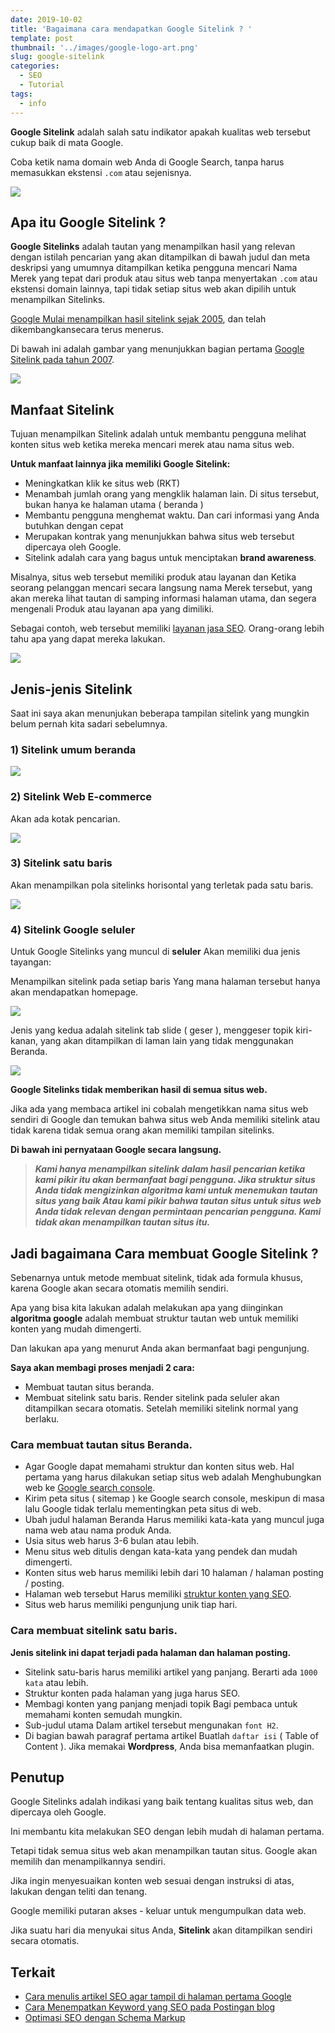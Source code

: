 ```yaml
---
date: 2019-10-02
title: 'Bagaimana cara mendapatkan Google Sitelink ? '
template: post
thumbnail: '../images/google-logo-art.png'
slug: google-sitelink
categories:
  - SEO
  - Tutorial
tags:
  - info
---
```


**Google Sitelink** adalah salah satu indikator apakah kualitas web tersebut cukup baik di mata Google. 

Coba ketik nama domain web Anda di Google Search, tanpa harus memasukkan ekstensi `.com` atau sejenisnya.

![](../images/google-sitelink.png)

## Apa itu Google Sitelink ?

**Google Sitelinks** adalah tautan yang menampilkan hasil yang relevan dengan istilah pencarian yang akan ditampilkan di bawah judul dan meta deskripsi yang umumnya ditampilkan ketika pengguna mencari Nama Merek yang tepat dari produk atau situs web tanpa menyertakan `.com` atau ekstensi domain lainnya, tapi tidak setiap situs web akan dipilih untuk menampilkan Sitelinks.

[Google Mulai menampilkan hasil sitelink sejak 2005](https://www.seroundtable.com/archives/002197.html), dan telah dikembangkansecara terus menerus.

Di bawah ini adalah gambar yang menunjukkan bagian pertama [Google Sitelink pada tahun 2007](https://searchengineland.com/what-are-google-sitelinks-10493).

![](../images/google-sitelinks-old-version.png)

## Manfaat Sitelink

Tujuan menampilkan Sitelink adalah untuk membantu pengguna melihat konten situs web ketika mereka mencari merek atau nama situs web. 

**Untuk manfaat lainnya jika memiliki Google Sitelink:**

- Meningkatkan klik ke situs web (RKT)
- Menambah jumlah orang yang mengklik halaman lain. Di situs tersebut, bukan hanya ke halaman utama ( beranda )
- Membantu pengguna menghemat waktu. Dan cari informasi yang Anda butuhkan dengan cepat
- Merupakan kontrak yang menunjukkan bahwa situs web tersebut dipercaya oleh Google.
- Sitelink adalah cara yang bagus untuk menciptakan **brand awareness**.

Misalnya, situs web tersebut memiliki produk atau layanan dan Ketika seorang pelanggan mencari secara langsung nama Merek tersebut, yang akan mereka lihat tautan di samping informasi halaman utama, dan segera mengenali Produk atau layanan apa yang dimiliki.

Sebagai contoh, web tersebut memiliki [layanan jasa SEO](https://www.aradechoco.com/menyewa-jasa-seo-berkualitas/). Orang-orang lebih tahu apa yang dapat mereka lakukan.

![](../images/sitelink-jasa-seo-keyword.png)

## Jenis-jenis Sitelink

Saat ini saya akan menunjukan beberapa tampilan sitelink yang mungkin belum pernah kita sadari sebelumnya.

### 1) Sitelink umum beranda

![](../images/sitelink-facebook.png)

### 2) Sitelink Web E-commerce 
Akan ada kotak pencarian.

![](../images/sitelink-tokopedia.png)

### 3) Sitelink satu baris
Akan menampilkan pola sitelinks horisontal yang terletak pada satu baris.

![](../images/sitelink-satubaris.png)

### 4) Sitelink Google seluler

Untuk Google Sitelinks yang muncul di **seluler** Akan memiliki dua jenis tayangan: 

Menampilkan sitelink pada setiap baris Yang mana halaman tersebut hanya akan mendapatkan homepage.

![](../images/sitelink-thn.png) 

Jenis yang kedua adalah sitelink tab slide ( geser ), menggeser topik kiri-kanan, yang akan ditampilkan di laman lain yang tidak menggunakan Beranda.

![](../images/sitelink-mal.png)

**Google Sitelinks tidak memberikan hasil di semua situs web.**

Jika ada yang membaca artikel ini cobalah mengetikkan nama situs web sendiri di Google dan temukan bahwa situs web Anda memiliki sitelink atau tidak karena tidak semua orang akan memiliki tampilan sitelinks.

**Di bawah ini pernyataan Google secara langsung.**

> ***Kami hanya menampilkan sitelink dalam hasil pencarian ketika kami pikir itu akan bermanfaat bagi pengguna. Jika struktur situs Anda tidak mengizinkan algoritma kami untuk menemukan tautan situs yang baik Atau kami pikir bahwa tautan situs untuk situs web Anda tidak relevan dengan permintaan pencarian pengguna. Kami tidak akan menampilkan tautan situs itu.***

## Jadi bagaimana Cara membuat Google Sitelink ?

Sebenarnya untuk metode membuat sitelink, tidak ada formula khusus, karena Google akan secara otomatis memilih sendiri. 

Apa yang bisa kita lakukan adalah melakukan apa yang diinginkan **algoritma google** adalah membuat struktur tautan web untuk memiliki konten yang mudah dimengerti.

Dan lakukan apa yang menurut Anda akan bermanfaat bagi pengunjung.

**Saya akan membagi proses menjadi 2 cara:** 

- Membuat tautan situs beranda. 
- Membuat sitelink satu baris. Render sitelink pada seluler akan ditampilkan secara otomatis. Setelah memiliki sitelink normal yang berlaku.

### Cara membuat tautan situs Beranda.

- Agar Google dapat memahami struktur dan konten situs web. Hal pertama yang harus dilakukan setiap situs web adalah Menghubungkan web ke [Google search console](https://search.google.com/search-console/welcome).
- Kirim peta situs ( sitemap ) ke Google search console, meskipun di masa lalu Google tidak terlalu mementingkan peta situs di web.
- Ubah judul halaman Beranda Harus memiliki kata-kata yang muncul juga nama web atau nama produk Anda.
- Usia situs web harus 3-6 bulan atau lebih.
- Menu situs web ditulis dengan kata-kata yang pendek dan mudah dimengerti.
- Konten situs web harus memiliki lebih dari 10 halaman / halaman posting / posting.
- Halaman web tersebut Harus memiliki [struktur konten yang SEO](https://www.aradechoco.com/optimasi-schema-markup/).
- Situs web harus memiliki pengunjung unik tiap hari. 

### Cara membuat sitelink satu baris.

**Jenis sitelink ini dapat terjadi pada halaman dan halaman posting.**

- Sitelink satu-baris harus memiliki artikel yang panjang. Berarti ada `1000 kata` atau lebih.
- Struktur konten pada halaman yang juga harus SEO. 
- Membagi konten yang panjang menjadi topik Bagi pembaca untuk memahami konten semudah mungkin.
- Sub-judul utama Dalam artikel tersebut mengunakan `font H2`.
- Di bagian bawah paragraf pertama artikel Buatlah `daftar isi` ( Table of Content ). Jika memakai **Wordpress**, Anda bisa memanfaatkan plugin.


## Penutup

Google Sitelinks adalah indikasi yang baik tentang kualitas situs web, dan dipercaya oleh Google. 

Ini membantu kita melakukan SEO dengan lebih mudah di halaman pertama. 

Tetapi tidak semua situs web akan menampilkan tautan situs. Google akan memilih dan menampilkannya sendiri. 

Jika ingin menyesuaikan konten web sesuai dengan instruksi di atas, lakukan dengan teliti dan tenang. 

Google memiliki putaran akses - keluar untuk mengumpulkan data web. 

Jika suatu hari dia menyukai situs Anda, **Sitelink** akan ditampilkan sendiri secara otomatis.


## Terkait

- [Cara menulis artikel SEO agar tampil di halaman pertama Google](https://www.aradechoco.com/menulis-artikel-seo/)
- [Cara Menempatkan Keyword yang SEO pada Postingan blog](https://www.aradechoco.com/menempatkan-keyword-seo/)
- [Optimasi SEO dengan Schema Markup](https://www.aradechoco.com/optimasi-schema-markup/)



